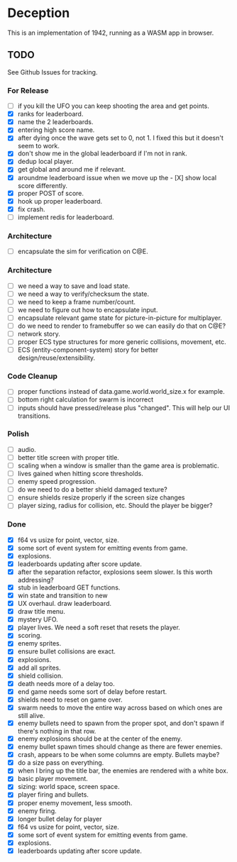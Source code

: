 # Deception

This is an implementation of 1942, running as a WASM app in browser.

## TODO

See Github Issues for tracking.

### For Release

- [ ] if you kill the UFO you can keep shooting the area and get points.
- [X] ranks for leaderboard.
- [X] name the 2 leaderboards.
- [X] entering high score name.
- [X] after dying once the wave gets set to 0, not 1. I fixed this but it doesn't seem to work.
- [X] don't show me in the global leaderboard if I'm not in rank.
- [X] dedup local player.
- [X] get global and around me if relevant.
- [X] aroundme leaderboard issue when we move up the - [X] show local score differently.
- [X] proper POST of score.
- [X] hook up proper leaderboard.
- [X] fix crash.
- [ ] implement redis for leaderboard.

### Architecture

- [ ] encapsulate the sim for verification on C@E.

### Architecture

- [ ] we need a way to save and load state.
- [ ] we need a way to verify/checksum the state.
- [ ] we need to keep a frame number/count.
- [ ] we need to figure out how to encapsulate input.
- [ ] encapsulate relevant game state for picture-in-picture for multiplayer.
- [ ] do we need to render to framebuffer so we can easily do that on C@E?
- [ ] network story.
- [ ] proper ECS type structures for more generic collisions, movement, etc.
- [ ] ECS (entity-component-system) story for better design/reuse/extensibility.

### Code Cleanup

- [ ] proper functions instead of data.game.world.world_size.x for example.
- [ ] bottom right calculation for swarm is incorrect
- [ ] inputs should have pressed/release plus "changed". This will help our UI transitions.

### Polish

- [ ] audio.
- [ ] better title screen with proper title.
- [ ] scaling when a window is smaller than the game area is problematic.
- [ ] lives gained when hitting score thresholds.
- [ ] enemy speed progression.
- [ ] do we need to do a better shield damaged texture?
- [ ] ensure shields resize properly if the screen size changes
- [ ] player sizing, radius for collision, etc. Should the player be bigger?

### Done

- [X] f64 vs usize for point, vector, size.
- [X] some sort of event system for emitting events from game.
- [X] explosions.
- [X] leaderboards updating after score update.
- [X] after the separation refactor, explosions seem slower. Is this worth addressing?
- [X] stub in leaderboard GET functions.
- [X] win state and transition to new
- [X] UX overhaul. draw leaderboard.
- [X] draw title menu.
- [X] mystery UFO.
- [X] player lives. We need a soft reset that resets the player.
- [X] scoring.
- [X] enemy sprites.
- [X] ensure bullet collisions are exact.
- [X] explosions.
- [X] add all sprites.
- [X] shield collision.
- [X] death needs more of a delay too.
- [X] end game needs some sort of delay before restart.
- [X] shields need to reset on game over.
- [X] swarm needs to move the entire way across based on which ones are still alive.
- [X] enemy bullets need to spawn from the proper spot, and don't spawn if there's nothing in that row.
- [X] enemy explosions should be at the center of the enemy.
- [X] enemy bullet spawn times should change as there are fewer enemies.
- [X] crash, appears to be when some columns are empty. Bullets maybe?
- [X] do a size pass on everything.
- [X] when I bring up the title bar, the enemies are rendered with a white box.
- [X] basic player movement.
- [X] sizing: world space, screen space.
- [X] player firing and bullets.
- [X] proper enemy movement, less smooth.
- [X] enemy firing.
- [X] longer bullet delay for player
- [X] f64 vs usize for point, vector, size.
- [X] some sort of event system for emitting events from game.
- [X] explosions.
- [X] leaderboards updating after score update.

